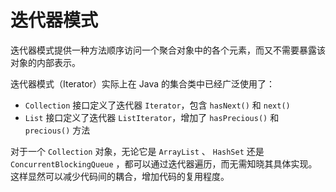 # 迭代器模式

迭代器模式提供一种方法顺序访问一个聚合对象中的各个元素，而又不需要暴露该对象的内部表示。

迭代器模式（Iterator）实际上在 Java 的集合类中已经广泛使用了：

- `Collection` 接口定义了迭代器 `Iterator`，包含 `hasNext()` 和 `next()`
- `List` 接口定义了迭代器 `ListIterator`，增加了 `hasPrecious()` 和 `precious()` 方法

对于一个 `Collection` 对象，无论它是 `ArrayList` 、 `HashSet` 还是 `ConcurrentBlockingQueue` ，都可以通过迭代器遍历，而无需知晓其具体实现。这样显然可以减少代码间的耦合，增加代码的复用程度。


